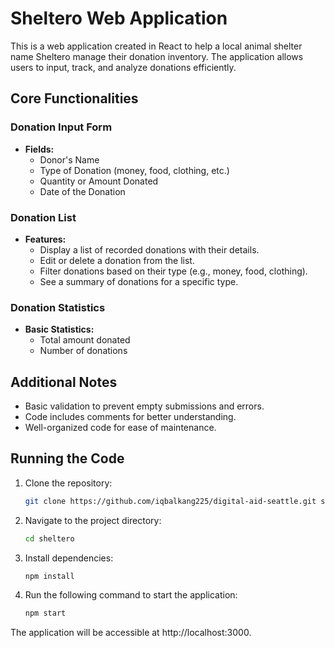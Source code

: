 # Sheltero Web Application

This is a web application created in React to help a local animal shelter name Sheltero manage their donation inventory. The application allows users to input, track, and analyze donations efficiently.

## Core Functionalities

### Donation Input Form

- **Fields:**
  - Donor's Name
  - Type of Donation (money, food, clothing, etc.)
  - Quantity or Amount Donated
  - Date of the Donation

### Donation List

- **Features:**
  - Display a list of recorded donations with their details.
  - Edit or delete a donation from the list.
  - Filter donations based on their type (e.g., money, food, clothing).
  - See a summary of donations for a specific type.

### Donation Statistics

- **Basic Statistics:**
  - Total amount donated
  - Number of donations

## Additional Notes

- Basic validation to prevent empty submissions and errors.
- Code includes comments for better understanding.
- Well-organized code for ease of maintenance.

## Running the Code

1. Clone the repository:

   ```bash
   git clone https://github.com/iqbalkang225/digital-aid-seattle.git sheltero

2. Navigate to the project directory:

    ```bash
    cd sheltero

3. Install dependencies:

   ```bash
   npm install

4. Run the following command to start the application:

    ```bash
    npm start

The application will be accessible at http://localhost:3000.
